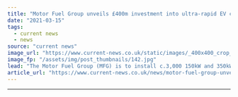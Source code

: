 ```yaml
---
title: "Motor Fuel Group unveils £400m investment into ultra-rapid EV charging"
date: "2021-03-15"
tags: 
  - current news
  - news
source: "current news"
image_url: "https://www.current-news.co.uk/static/images/_400x400_crop_center-center/ev-charging-image-motor-fuel-group.jpg"
image_fp: "/assets/img/post_thumbnails/142.jpg"
lead: "​The Motor Fuel Group (MFG) is to install c.3,000 150kW and 350kW electric vehicle (EV) chargers at its forecourts by the end of 2030 in a new commitment to electrification."
article_url: "https://www.current-news.co.uk/news/motor-fuel-group-unveils-400m-investment-into-ultra-rapid-ev-charging?utm_source=rss-feeds&utm_medium=rss&utm_campaign=rss"
---
```


---
